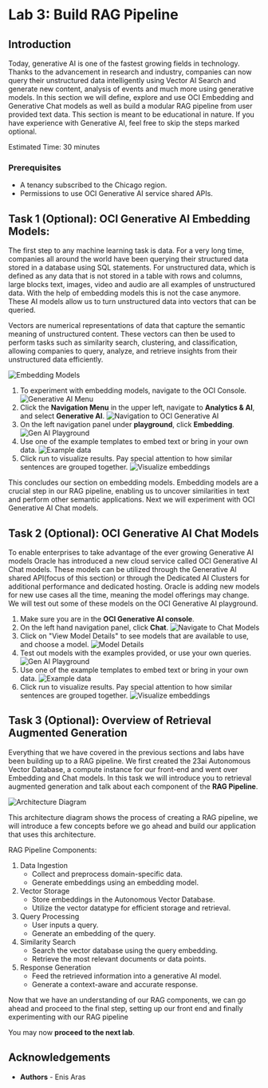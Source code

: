 # Lab 3: Build RAG Pipeline

## Introduction
Today, generative AI is one of the fastest growing fields in technology. Thanks to the advancement in research and industry, companies can now query their unstructured data intelligently using Vector AI Search and generate new content, analysis of events and much more using generative models. In this section we will define, explore and use OCI Embedding and Generative Chat models as well as build a modular RAG pipeline from user provided text data. This section is meant to be educational in nature. If you have experience with Generative AI, feel free to skip the steps marked optional.

Estimated Time: 30 minutes

### Prerequisites

* A tenancy subscribed to the Chicago region.
* Permissions to use OCI Generative AI service shared APIs.

## Task 1 (Optional): OCI Generative AI Embedding Models:

The first step to any machine learning task is data. For a very long time, companies all around the world have been querying their structured data stored in a database using SQL statements. For unstructured data, which is defined as any data that is not stored in a table with rows and columns, large blocks text, images, video and audio are all examples of unstructured data. With the help of embedding models this is not the case anymore. These AI models allow us to turn unstructured data into vectors that can be queried.

Vectors are numerical representations of data that capture the semantic meaning of unstructured content. These vectors can then be used to perform tasks such as similarity search, clustering, and classification, allowing companies to query, analyze, and retrieve insights from their unstructured data efficiently.

![Embedding Models](images/basic_transform.png)

1. To experiment with embedding models, navigate to the OCI Console.
    ![Generative AI Menu](images/navigation_menu.png)
2. Click the **Navigation Menu** in the upper left, navigate to **Analytics & AI**, and select **Generative AI**.
    ![Navigation to OCI Generative AI](images/navigation_menu_ai.png  )
3. On the left navigation panel under **playground**, click **Embedding**.
    ![Gen AI Playground](images/embedding_left_side.png)
4. Use one of the example templates to embed text or bring in your own data.
    ![Example data](images/embedding_example.png)
5. Click run to visualize results. Pay special attention to how similar sentences are grouped together.
    ![Visualize embeddings](images/embedding_graph.png)

This concludes our section on embedding models. Embedding models are a crucial step in our RAG pipeline, enabling us to uncover similarities in text and perform other semantic applications. Next we will experiment with OCI Generative AI Chat models.

## Task 2 (Optional): OCI Generative AI Chat Models

To enable enterprises to take advantage of the ever growing Generative AI models Oracle has introduced a new cloud service called OCI Generative AI Chat models. These models can be utilized through the Generative AI shared API(focus of this section) or through the Dedicated AI Clusters for additional performance and dedicated hosting. Oracle is adding new models for new use cases all the time, meaning the model offerings may change. We will test out some of these models on the OCI Generative AI playground.

1. Make sure you are in the **OCI Generative AI console**.
2. On the left hand navigation panel, click **Chat**.
    ![Navigate to Chat Models](images/Chat_left_side.png)
3. Click on "View Model Details" to see models that are available to use, and choose a model.
    ![Model Details](images/model_details.png)
4. Test out models with the examples provided, or use your own queries.
    ![Gen AI Playground](images/chat_example.png)
5. Use one of the example templates to embed text or bring in your own data.
    ![Example data](images/embedding_example.png)
6. Click run to visualize results. Pay special attention to how similar sentences are grouped together.
    ![Visualize embeddings](images/embedding_graph.png)

## Task 3 (Optional): Overview of Retrieval Augmented Generation

Everything that we have covered in the previous sections and labs have been building up to a RAG pipeline. We first created the 23ai Autonomous Vector Database, a compute instance for our front-end and went over Embedding and Chat models. In this task we will introduce you to retrieval augmented generation and talk about each component of the **RAG Pipeline**. 

![Architecture Diagram](images/arch_diagram.png)

This architecture diagram shows the process of creating a RAG pipeline, we will introduce a few concepts before we go ahead and build our application that uses this architecture.

RAG Pipeline Components:

1.	Data Ingestion
	* Collect and preprocess domain-specific data.
	* Generate embeddings using an embedding model.
2.	Vector Storage
	* Store embeddings in the Autonomous Vector Database.
	* Utilize the vector datatype for efficient storage and retrieval.
3.	Query Processing
    * User inputs a query.
	* Generate an embedding of the query.
4.	Similarity Search
	* Search the vector database using the query embedding.
	* Retrieve the most relevant documents or data points.
5.	Response Generation
    * Feed the retrieved information into a generative AI model.
	* Generate a context-aware and accurate response.

Now that we have an understanding of our RAG components, we can go ahead and proceed to the final step, setting up our front end and finally experimenting with our RAG pipeline

You may now **proceed to the next lab**.

## **Acknowledgements**

* **Authors** - Enis Aras